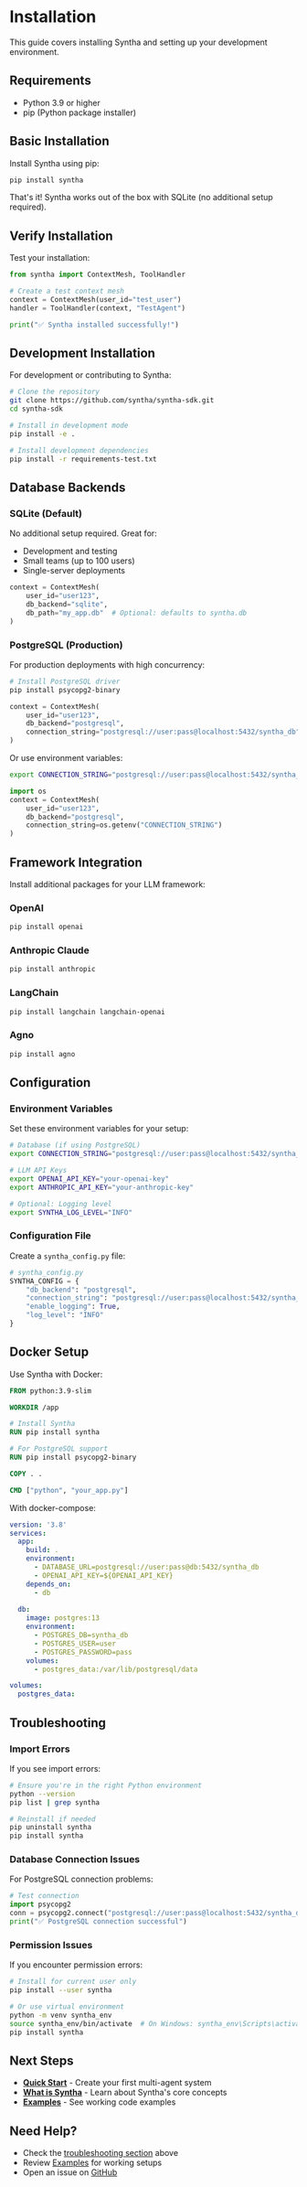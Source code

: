 # Installation

This guide covers installing Syntha and setting up your development environment.

## Requirements

- Python 3.9 or higher
- pip (Python package installer)

## Basic Installation

Install Syntha using pip:

```bash
pip install syntha
```

That's it! Syntha works out of the box with SQLite (no additional setup required).

## Verify Installation

Test your installation:

```python
from syntha import ContextMesh, ToolHandler

# Create a test context mesh
context = ContextMesh(user_id="test_user")
handler = ToolHandler(context, "TestAgent")

print("✅ Syntha installed successfully!")
```

## Development Installation

For development or contributing to Syntha:

```bash
# Clone the repository
git clone https://github.com/syntha/syntha-sdk.git
cd syntha-sdk

# Install in development mode
pip install -e .

# Install development dependencies
pip install -r requirements-test.txt
```

## Database Backends

### SQLite (Default)

No additional setup required. Great for:
- Development and testing
- Small teams (up to 100 users)
- Single-server deployments

```python
context = ContextMesh(
    user_id="user123",
    db_backend="sqlite",
    db_path="my_app.db"  # Optional: defaults to syntha.db
)
```

### PostgreSQL (Production)

For production deployments with high concurrency:

```bash
# Install PostgreSQL driver
pip install psycopg2-binary
```

```python
context = ContextMesh(
    user_id="user123",
    db_backend="postgresql",
    connection_string="postgresql://user:pass@localhost:5432/syntha_db"
)
```

Or use environment variables:

```bash
export CONNECTION_STRING="postgresql://user:pass@localhost:5432/syntha_db"
```

```python
import os
context = ContextMesh(
    user_id="user123",
    db_backend="postgresql",
    connection_string=os.getenv("CONNECTION_STRING")
)
```

## Framework Integration

Install additional packages for your LLM framework:

### OpenAI

```bash
pip install openai
```

### Anthropic Claude

```bash
pip install anthropic
```

### LangChain

```bash
pip install langchain langchain-openai
```

### Agno

```bash
pip install agno
```

## Configuration

### Environment Variables

Set these environment variables for your setup:

```bash
# Database (if using PostgreSQL)
export CONNECTION_STRING="postgresql://user:pass@localhost:5432/syntha_db"

# LLM API Keys
export OPENAI_API_KEY="your-openai-key"
export ANTHROPIC_API_KEY="your-anthropic-key"

# Optional: Logging level
export SYNTHA_LOG_LEVEL="INFO"
```

### Configuration File

Create a `syntha_config.py` file:

```python
# syntha_config.py
SYNTHA_CONFIG = {
    "db_backend": "postgresql",
    "connection_string": "postgresql://user:pass@localhost:5432/syntha_db",
    "enable_logging": True,
    "log_level": "INFO"
}
```

## Docker Setup

Use Syntha with Docker:

```dockerfile
FROM python:3.9-slim

WORKDIR /app

# Install Syntha
RUN pip install syntha

# For PostgreSQL support
RUN pip install psycopg2-binary

COPY . .

CMD ["python", "your_app.py"]
```

With docker-compose:

```yaml
version: '3.8'
services:
  app:
    build: .
    environment:
      - DATABASE_URL=postgresql://user:pass@db:5432/syntha_db
      - OPENAI_API_KEY=${OPENAI_API_KEY}
    depends_on:
      - db
  
  db:
    image: postgres:13
    environment:
      - POSTGRES_DB=syntha_db
      - POSTGRES_USER=user
      - POSTGRES_PASSWORD=pass
    volumes:
      - postgres_data:/var/lib/postgresql/data

volumes:
  postgres_data:
```

## Troubleshooting

### Import Errors

If you see import errors:

```bash
# Ensure you're in the right Python environment
python --version
pip list | grep syntha

# Reinstall if needed
pip uninstall syntha
pip install syntha
```

### Database Connection Issues

For PostgreSQL connection problems:

```python
# Test connection
import psycopg2
conn = psycopg2.connect("postgresql://user:pass@localhost:5432/syntha_db")
print("✅ PostgreSQL connection successful")
```

### Permission Issues

If you encounter permission errors:

```bash
# Install for current user only
pip install --user syntha

# Or use virtual environment
python -m venv syntha_env
source syntha_env/bin/activate  # On Windows: syntha_env\Scripts\activate
pip install syntha
```

## Next Steps

- **[Quick Start](quick-start.md)** - Create your first multi-agent system
- **[What is Syntha](what-is-syntha.md)** - Learn about Syntha's core concepts
- **[Examples](../../examples/overview.md)** - See working code examples

## Need Help?

- Check the [troubleshooting section](#troubleshooting) above
- Review [Examples](../../examples/overview.md) for working setups
- Open an issue on [GitHub](https://github.com/syntha/syntha-sdk/issues)